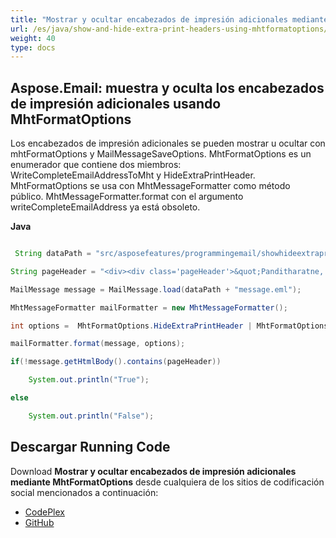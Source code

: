 ```yaml
---
title: "Mostrar y ocultar encabezados de impresión adicionales mediante MhtFormatOptions"
url: /es/java/show-and-hide-extra-print-headers-using-mhtformatoptions/
weight: 40
type: docs
---
```


## **Aspose.Email: muestra y oculta los encabezados de impresión adicionales usando MhtFormatOptions**
Los encabezados de impresión adicionales se pueden mostrar u ocultar con mhtFormatOptions y MailMessageSaveOptions. MhtFormatOptions es un enumerador que contiene dos miembros: WriteCompleteEmailAddressToMht y HideExtraPrintHeader. MhtFormatOptions se usa con MhtMessageFormatter como método público. MhtMessageFormatter.format con el argumento writeCompleteEmailAddress ya está obsoleto.

**Java**

```java

 String dataPath = "src/asposefeatures/programmingemail/showhideextraprintheaders/data/";

String pageHeader = "<div><div class='pageHeader'>&quot;Panditharatne, Mithra&quot; &lt;mithra.panditharatne@cibc.com&gt;<hr/></div>";

MailMessage message = MailMessage.load(dataPath + "message.eml");

MhtMessageFormatter mailFormatter = new MhtMessageFormatter();

int options =  MhtFormatOptions.HideExtraPrintHeader | MhtFormatOptions.WriteCompleteEmailAddressToMht;

mailFormatter.format(message, options);

if(!message.getHtmlBody().contains(pageHeader))

	System.out.println("True");

else

	System.out.println("False");

```
## **Descargar Running Code**
Download **Mostrar y ocultar encabezados de impresión adicionales mediante MhtFormatOptions** desde cualquiera de los sitios de codificación social mencionados a continuación:

- [CodePlex](https://asposeapachepoi.codeplex.com/releases)
- [GitHub](https://github.com/aspose-email/Aspose.Email-for-Java/releases)
